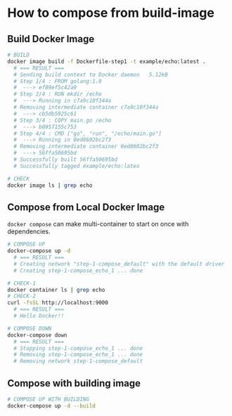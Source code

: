 # How to compose from build-image

## Build Docker Image

```bash
# BUILD
docker image build -f Dockerfile-step1 -t example/echo:latest .
  # === RESULT ===
  # Sending build context to Docker daemon   5.12kB
  # Step 1/4 : FROM golang:1.9
  #  ---> ef89ef5c42a9
  # Step 2/4 : RUN mkdir /echo
  #  ---> Running in c7a9c10f344a
  # Removing intermediate container c7a9c10f344a
  #  ---> cb5db5925c61
  # Step 3/4 : COPY main.go /echo
  #  ---> b0957155c753
  # Step 4/4 : CMD ["go", "run", "/echo/main.go"]
  #  ---> Running in 0ed8602bc2f3
  # Removing intermediate container 0ed8602bc2f3
  #  ---> 56ffa50695bd
  # Successfully built 56ffa50695bd
  # Successfully tagged example/echo:lates

# CHECK
docker image ls | grep echo
```

## Compose from Local Docker Image

`docker compose` can make multi-container to start on once with dependencies.

```bash
# COMPOSE UP
docker-compose up -d
  # === RESULT ===
  # Creating network "step-1-compose_default" with the default driver
  # Creating step-1-compose_echo_1 ... done

# CHECK-1
docker container ls | grep echo
# CHECK-2
curl -fsSL http://localhost:9000
  # === RESULT ===
  # Hello Docker!!

# COMPOSE DOWN
docker-compose down
  # === RESULT ===
  # Stopping step-1-compose_echo_1 ... done
  # Removing step-1-compose_echo_1 ... done
  # Removing network step-1-compose_default
```

## Compose with building image

```bash
# COMPOSE UP WITH BUILDING
docker-compose up -d --build
```
